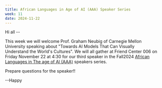 ```yaml
---
title: African Languages in Age of AI (AAA) Speaker Series
week: 11
date: 2024-11-22
---
```


Hi all --

This week we will welcome Prof. Graham Neubig of Carnegie Mellon University speaking about "Towards AI Models That Can Visually Understand the World's Cultures". 
We will all gather at Friend Center 006 on Friday November 22 at 4:30 for our third speaker in the Fall2024 [African Languages in The age of AI (AAA)](https://cdh.princeton.edu/events/2024/11/towards-ai-models-that-can-visually-understand-the-worlds-cultures/) speakers series. 

Prepare questions for the speaker!!

--Happy